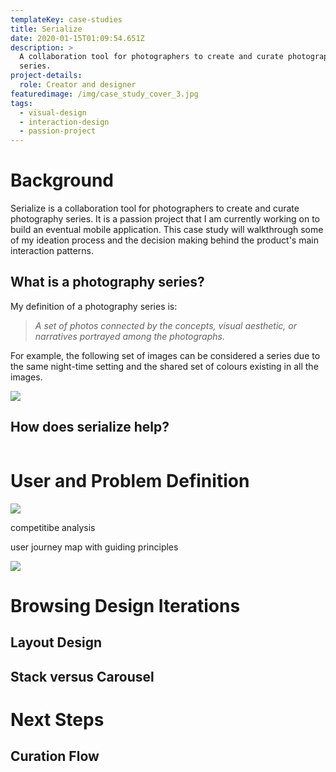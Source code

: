 ```yaml
---
templateKey: case-studies
title: Serialize
date: 2020-01-15T01:09:54.651Z
description: >
  A collaboration tool for photographers to create and curate photography
  series. 
project-details:
  role: Creator and designer
featuredimage: /img/case_study_cover_3.jpg
tags:
  - visual-design
  - interaction-design
  - passion-project
---
```

# Background

Serialize is a collaboration tool for photographers to create and curate photography series. It is a passion project that I am currently working on to build an eventual mobile application. This case study will walkthrough some of my ideation process and the decision making behind the product's main interaction patterns. 

## What is a photography series?

My definition of a photography series is: 

> _A set of photos connected by the concepts, visual aesthetic, or narratives portrayed among the photographs._

For example, the following set of images can be considered a series due to the same night-time setting and the shared set of colours existing in all the images. 

![](/img/series_example.png)

## How does serialize help?

![]()

# User and Problem Definition



![](/img/persone_photographer.png)



competitibe analysis



user journey map with guiding principles

![](/img/user_mape_seriealize.png)



# Browsing Design Iterations

<insert flow here>

## Layout Design

## Stack versus Carousel

# 

# Next Steps

<insert curator steps>

## Curation Flow

##

